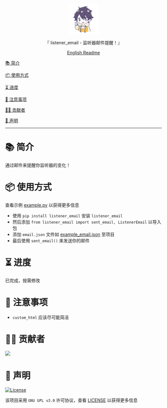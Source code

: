<div align="center">
  <img id="listener_email" width="96" alt="listener_email" src="https://raw.githubusercontent.com/Cierra-Runis/listener_email/master/repository_icon/icon.svg">
  <p>『 listener_email - 监听器邮件提醒！』</p>
  <a href='https://github.com/Cierra-Runis/listener_email/blob/master/README_zh.md'>English Readme</a>
</div>

[📚 简介](#-简介)

[📦 使用方式](#-使用方式)

[⏳ 进度](#-进度)

[📌 注意事项](#-注意事项)

[🧑‍💻 贡献者](#-贡献者)

[🔦 声明](#-声明)

---

# 📚 简介

通过邮件来提醒你监听器的变化！

# 📦 使用方式

查看示例 [example.py](https://github.com/Cierra-Runis/listener_email/blob/master/src/listener_email/example_email.json) 以获得更多信息

- 使用 `pip install listener_email` 安装 `listener_email`
- 然后添加 `from listener_email import sent_email, ListenerEmail` 以导入包
- 添加 `email.json` 文件如 [example_email.json](https://github.com/Cierra-Runis/listener_email/blob/master/src/listener_email/example_email.json) 至项目
- 最后使用 `sent_email()` 来发送你的邮件

# ⏳ 进度

已完成，按需修改

# 📌 注意事项

- `custom_html` 应该尽可能简洁

# 🧑‍💻 贡献者

<a href="https://github.com/Cierra-Runis/listener_email/graphs/contributors">
  <img src="https://contrib.rocks/image?repo=Cierra-Runis/listener_email" />
</a>

# 🔦 声明

[![License](https://img.shields.io/github/license/Cierra-Runis/listener_email)](https://github.com/Cierra-Runis/listener_email/blob/master/LICENSE)

该项目采用 `GNU GPL v3.0` 许可协议，查看 [LICENSE](https://github.com/Cierra-Runis/listener_email/blob/master/LICENSE) 以获得更多信息
